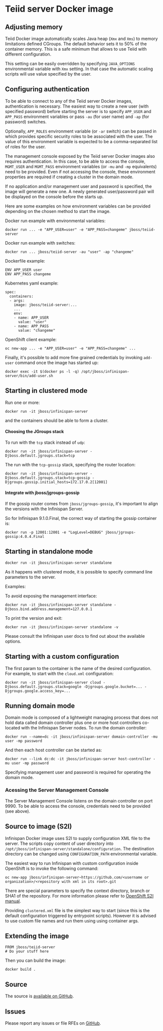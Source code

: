 # Teiid server Docker image

## Adjusting memory

Teiid Docker image automatically scales Java heap (`Xmx` and `Xms`) to memory limitations defined
 CGroups. The default behavior sets it to 50% of the container memory. This is a safe minimum that allows to
 use Teiid with different configuration.

This setting can be easily overridden by specifying `JAVA_OPTIONS` environmental variable with `Xmx` setting.
In that case the automatic scaling scripts will use value specified by the user.

## Configuring authentication

To be able to connect to any of the Teiid server Docker images, authentication is necessary.
The easiest way to create a new user (with specified password) before starting the server is to specify `APP_USER`
and `APP_PASS` environment variables or pass `-au` (for user name) and `-ap` (for password) switches.

Optionally, `APP_ROLES` environment variable (or `-ar` switch) can be passed in which provides specific security roles 
to be associated with the user. The value of this environment variable is expected to be a comma-separated
list of roles for the user.

The management console exposed by the Teiid server Docker images also requires authentication.
In this case, to be able to access the console, `MGMT_USER` and `MGMT_PASS` environment variables
(or `-mu` and `-mp` equivalents) need to be provided. Even if not accessing the console,
these environment properties are required if creating a cluster in the domain mode.

If no application and/or management user and password is specified, the image will generate a new one. A newly 
generated user/password pair will be displayed on the console before the starts up.

Here are some examples on how environment variables can be provided depending on the chosen method to start the image.

Docker run example with environmental variables:

    docker run ... -e "APP_USER=user" -e "APP_PASS=changeme" jboss/teiid-server 

Docker run example with switches:

    docker run ... jboss/teiid-server -au "user" -ap "changeme"

Dockerfile example:

    ENV APP_USER user
    ENV APP_PASS changeme

Kubernetes yaml example:

    spec:
      containers:
      - args:
        image: jboss/teiid-server:...
        ...
        env:
        - name: APP_USER
          value: "user"
        - name: APP_PASS
          value: "changeme"

OpenShift client example:

    oc new-app ... -e "APP_USER=user" -e "APP_PASS=changeme" ...

Finally, it's possible to add more fine grained credentials by invoking `add-user` command once the image has started up:

    docker exec -it $(docker ps -l -q) /opt/jboss/infinispan-server/bin/add-user.sh

## Starting in clustered mode

Run one or more:

    docker run -it jboss/infinispan-server

and the containers should be able to form a cluster.

#### Choosing the JGroups stack

To run with the ```tcp``` stack instead of ```udp```:

    docker run -it jboss/infinispan-server -Djboss.default.jgroups.stack=tcp

The run with the ```tcp-gossip``` stack, specifying the router location:

    docker run -it jboss/infinispan-server -Djboss.default.jgroups.stack=tcp-gossip -Djgroups.gossip.initial_hosts=172.17.0.2[12001]
    
    
#### Integrate with jboss/jgroups-gossip

If the gossip router comes from ```jboss/jgroups-gossip```, it's important to align the versions with the Infinispan Server.

So for Infinispan 9.1.0.Final, the correct way of starting the gossip container is:

```
docker run -p 12001:12001 -e "LogLevel=DEBUG" jboss/jgroups-gossip:4.0.4.Final
```

## Starting in standalone mode

    docker run -it jboss/infinispan-server standalone

As it happens with clustered mode, it is possible to specify command line parameters to the server.

Examples:

To avoid exposing the management interface:

    docker run -it jboss/infinispan-server standalone -Djboss.bind.address.management=127.0.0.1

To print the version and exit:

    docker run -it jboss/infinispan-server standalone -v

Please consult the Infinispan user docs to find out about the available options.  

## Starting with a custom configuration

The first param to the container is the name of the desired configuration. For example, to start with the ```cloud.xml``` configuration:

    docker run -it jboss/infinispan-server cloud -Djboss.default.jgroups.stack=google -Djgroups.google.bucket=... -Djgroups.google.access_key=... 

## Running domain mode

Domain mode is composed of a lightweight managing process that does not hold data called domain controller plus one or more
host controllers co-located with the Infinispan Server nodes. To run the domain controller:

    docker run --name=dc -it jboss/infinispan-server domain-controller -mu user -mp password

And then each host controller can be started as:

    docker run --link dc:dc -it jboss/infinispan-server host-controller -mu user -mp password

Specifying management user and password is required for operating the domain mode.

### Acessing the Server Management Console

The Server Management Console listens on the domain controller on port 9990.
To be able to access the console, credentials need to be provided (see above).

## Source to image (S2I)

Infinispan Docker image uses S2I to supply configuration XML file to the server. The scripts copy content of user directory
into `/opt/jboss/infinispan-server/standalone/configuration`. The destination directory can be changed using `CONFIGURATION_PATH`
environmental variable.

The easiest way to run Infinispan with custom configuration inside OpenShift is to invoke the following command:

    oc new-app jboss/infinispan-server~https://github.com/<username or organization>/<repository with xml in its root>.git

There are special parameters to specify the context directory, branch or SHA1 of the repository. For more information
please refer to [OpenShift S2I manual](https://github.com/openshift/source-to-image).

Providing `clustered.xml` file is the simplest way to start (since this is the default configuration triggered by entrypoint scripts).
However it is advised to use custom file names and run them using using container args.

## Extending the image

    FROM jboss/teiid-server
    # Do your stuff here

Then you can build the image:

    docker build .

## Source

The source is [available on GitHub](https://github.com/jboss-dockerfiles/teiid).

## Issues

Please report any issues or file RFEs on [GitHub](https://github.com/jboss-dockerfiles/teiid/issues).
